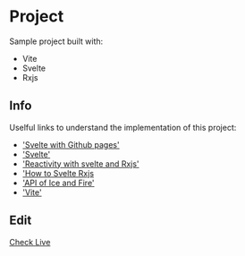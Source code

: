 # Project

Sample project built with:

- Vite
- Svelte
- Rxjs

## Info

Uselful links to understand the implementation of this project:

- ['Svelte with Github pages'](https://sveltesaas.com/articles/sveltekit-github-pages-guide/)
- ['Svelte'](https://kit.svelte.dev/docs/web-standards)
- ['Reactivity with svelte and Rxjs'](https://timdeschryver.dev/blog/unlocking-reactivity-with-svelte-and-rxjs#refactored-typehead)
- ['How to Svelte Rxjs](https://goodguydaniel.com/blog/how-to-svelte-rxjs)
- ['API of Ice and Fire'](https://anapioficeandfire.com/)
- ['Vite'](https://vitejs.dev/config/)

## Edit

[Check Live](https://matiassantos.github.io/vitejs-svelte/)

